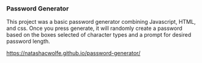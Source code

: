 ### Password Generator 

This project was a basic password generator combining Javascript, HTML, and css. Once you press generate, it will randomly create a password based on the boxes selected of character types and a prompt for desired password length. 

https://natashacwolfe.github.io/password-generator/
